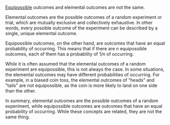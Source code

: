 ---
---

[Equipossible](Equipossible.md) outcomes and elemental outcomes are not the same.

Elemental outcomes are the possible outcomes of a random experiment or trial, which are mutually exclusive and collectively exhaustive. In other words, every possible outcome of the experiment can be described by a single, unique elemental outcome.

Equipossible outcomes, on the other hand, are outcomes that have an equal probability of occurring. This means that if there are n equipossible outcomes, each of them has a probability of 1/n of occurring.

While it is often assumed that the elemental outcomes of a random experiment are equipossible, this is not always the case. In some situations, the elemental outcomes may have different probabilities of occurring. For example, in a biased coin toss, the elemental outcomes of "heads" and "tails" are not equipossible, as the coin is more likely to land on one side than the other.

In summary, elemental outcomes are the possible outcomes of a random experiment, while equipossible outcomes are outcomes that have an equal probability of occurring. While these concepts are related, they are not the same thing.
